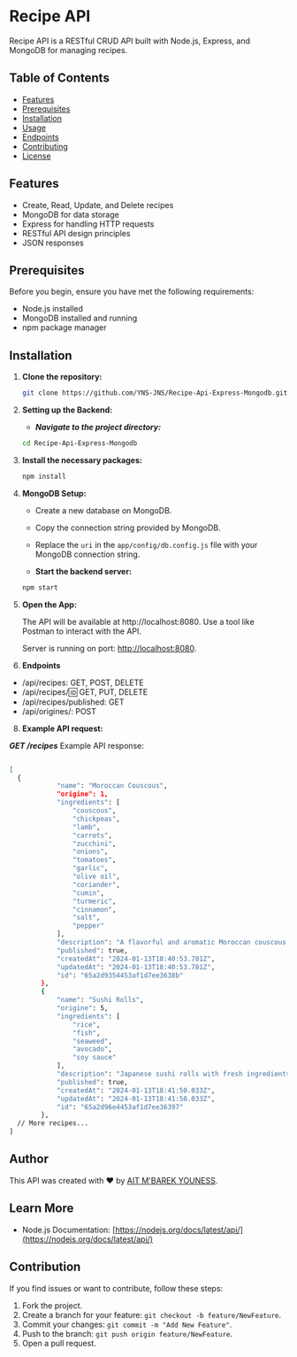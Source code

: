 # Recipe API

Recipe API is a RESTful CRUD API built with Node.js, Express, and MongoDB for managing recipes.

## Table of Contents

- [Features](#features)
- [Prerequisites](#prerequisites)
- [Installation](#installation)
- [Usage](#usage)
- [Endpoints](#endpoints)
- [Contributing](#contributing)
- [License](#license)

## Features

- Create, Read, Update, and Delete recipes
- MongoDB for data storage
- Express for handling HTTP requests
- RESTful API design principles
- JSON responses

## Prerequisites

Before you begin, ensure you have met the following requirements:

- Node.js installed
- MongoDB installed and running
- npm package manager

## Installation

1. **Clone the repository:**

   ```bash
   git clone https://github.com/YNS-JNS/Recipe-Api-Express-Mongodb.git
   ```


2. **Setting up the Backend:**

    - ***Navigate to the project directory:***

    ```bash
    cd Recipe-Api-Express-Mongodb
    ```

3. **Install the necessary packages:**

    ```bash
    npm install
    ```

4. **MongoDB Setup:**

    - Create a new database on MongoDB.
    - Copy the connection string provided by MongoDB.
    - Replace the `uri` in the `app/config/db.config.js` file with your MongoDB connection string.

    - **Start the backend server:**

    ```bash
    npm start
    ```
    
5. **Open the App:**

    The API will be available at http://localhost:8080. Use a tool like Postman to interact with the API.

    Server is running on port: [http://localhost:8080](http://localhost:8080).
   
7. **Endpoints**

- /api/recipes: GET, POST, DELETE
- /api/recipes/:id: GET, PUT, DELETE
- /api/recipes/published: GET
- /api/origines/: POST

8. **Example API request:**

***GET /recipes***
Example API response:
```bash

[
  {
            "name": "Moroccan Couscous",
            "origine": 1,
            "ingredients": [
                "couscous",
                "chickpeas",
                "lamb",
                "carrots",
                "zucchini",
                "onions",
                "tomatoes",
                "garlic",
                "olive oil",
                "coriander",
                "cumin",
                "turmeric",
                "cinnamon",
                "salt",
                "pepper"
            ],
            "description": "A flavorful and aromatic Moroccan couscous dish with a mix of vegetables and tender lamb.",
            "published": true,
            "createdAt": "2024-01-13T18:40:53.781Z",
            "updatedAt": "2024-01-13T18:40:53.781Z",
            "id": "65a2d9354453af1d7ee3638b"
        },
        {
            "name": "Sushi Rolls",
            "origine": 5,
            "ingredients": [
                "rice",
                "fish",
                "seaweed",
                "avocado",
                "soy sauce"
            ],
            "description": "Japanese sushi rolls with fresh ingredients",
            "published": true,
            "createdAt": "2024-01-13T18:41:50.033Z",
            "updatedAt": "2024-01-13T18:41:50.033Z",
            "id": "65a2d96e4453af1d7ee36397"
        },
  // More recipes...
]
```

## Author

This API was created with ❤️ by [AIT M'BAREK YOUNESS](https://github.com/YNS-JNS).

## Learn More

- Node.js Documentation: [https://nodejs.org/docs/latest/api/](https://nodejs.org/docs/latest/api/)

## Contribution

If you find issues or want to contribute, follow these steps:

1. Fork the project.
2. Create a branch for your feature: `git checkout -b feature/NewFeature`.
3. Commit your changes: `git commit -m "Add New Feature"`.
4. Push to the branch: `git push origin feature/NewFeature`.
5. Open a pull request.

